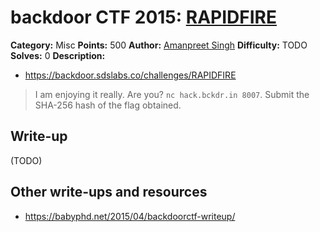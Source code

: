 # backdoor CTF 2015: [RAPIDFIRE](https://backdoor.sdslabs.co/challenges/RAPIDFIRE)

**Category:** Misc
**Points:** 500
**Author:** [Amanpreet Singh](https://backdoor.sdslabs.co/users/apsdehal)
**Difficulty:** TODO
**Solves:** 0
**Description:** 

* <https://backdoor.sdslabs.co/challenges/RAPIDFIRE>

> I am enjoying it really. Are you? `nc hack.bckdr.in 8007`. Submit the SHA-256 hash of the flag obtained.

## Write-up

(TODO)

## Other write-ups and resources

* <https://babyphd.net/2015/04/backdoorctf-writeup/>

